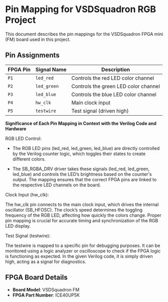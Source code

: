 # Pin Mapping for VSDSquadron RGB Project

This document describes the pin mappings for the VSDSquadron FPGA mini (FM) board used in this project.

## Pin Assignments

| FPGA Pin    | Signal Name   | Description                           |
|-------------|---------------|---------------------------------------|
| `P1`        | `led_red`     | Controls the red LED color channel   |
| `P2`        | `led_green`   | Controls the green LED color channel |
| `P3`        | `led_blue`    | Controls the blue LED color channel  |
| `P4`        | `hw_clk`      | Main clock input                     |
| `P5`        | `testwire`    | Test signal (driven high)            |

**Significance of Each Pin Mapping in Context with the Verilog Code and Hardware**

RGB LED Control:

- The RGB LED pins (led_red, led_green, led_blue) are directly controlled by the Verilog counter logic, which toggles their states to create different colors.

- The SB_RGBA_DRV driver takes these signals (led_red, led_green, led_blue) and controls the LED’s brightness based on the counter's output. The mapping ensures that the correct FPGA pins are linked to the respective LED channels on the board.

Clock Input (hw_clk):

The hw_clk pin connects to the main clock input, which drives the internal oscillator (SB_HFOSC). The clock’s speed determines the toggling frequency of the RGB LED, affecting how quickly the colors change. Proper pin mapping is crucial for accurate timing and synchronization of the RGB LED display.

Test Signal (testwire):

The testwire is mapped to a specific pin for debugging purposes. It can be monitored using a logic analyzer or oscilloscope to check if the FPGA logic is functioning as expected. In the given Verilog code, it is simply driven high, acting as a signal for diagnostics.


## FPGA Board Details

- **Board Model**: VSDSquadron FM
- **FPGA Part Number**: ICE40UP5K
